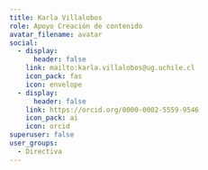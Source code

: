 ```yaml
---
title: Karla Villalobos
role: Apoyo Creación de contenido
avatar_filename: avatar
social:
  - display:
      header: false
    link: mailto:karla.villalobos@ug.uchile.cl
    icon_pack: fas
    icon: envelope
  - display:
      header: false
    link: https://orcid.org/0000-0002-5559-9546
    icon_pack: ai
    icon: orcid
superuser: false
user_groups:
  - Directiva
---
```

